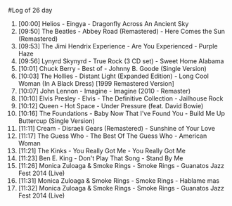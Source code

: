 #Log of 26 day

1. [00:00] Helios - Eingya - Dragonfly Across An Ancient Sky
1. [09:50] The Beatles - Abbey Road (Remastered) - Here Comes the Sun (Remastered)
1. [09:53] The Jimi Hendrix Experience - Are You Experienced - Purple Haze
1. [09:56] Lynyrd Skynyrd - True Rock (3 CD set) - Sweet Home Alabama
1. [10:01] Chuck Berry - Best of - Johnny B. Goode (Single Version)
1. [10:03] The Hollies - Distant Light (Expanded Edition) - Long Cool Woman (In A Black Dress) [1999 Remastered Version]
1. [10:07] John Lennon - Imagine - Imagine (2010 - Remaster)
1. [10:10] Elvis Presley - Elvis - The Definitive Collection - Jailhouse Rock
1. [10:12] Queen - Hot Space - Under Pressure (feat. David Bowie)
1. [10:16] The Foundations - Baby Now That I've Found You - Build Me Up Buttercup (Single Version)
1. [11:11] Cream - Disraeli Gears (Remastered) - Sunshine of Your Love
1. [11:17] The Guess Who - The Best Of The Guess Who - American Woman
1. [11:21] The Kinks - You Really Got Me - You Really Got Me
1. [11:23] Ben E. King - Don't Play That Song - Stand By Me
1. [11:26] Monica Zuloaga & Smoke Rings - Smoke Rings - Guanatos Jazz Fest 2014 (Live)
1. [11:31] Monica Zuloaga & Smoke Rings - Smoke Rings - Hablame mas
1. [11:32] Monica Zuloaga & Smoke Rings - Smoke Rings - Guanatos Jazz Fest 2014 (Live)
